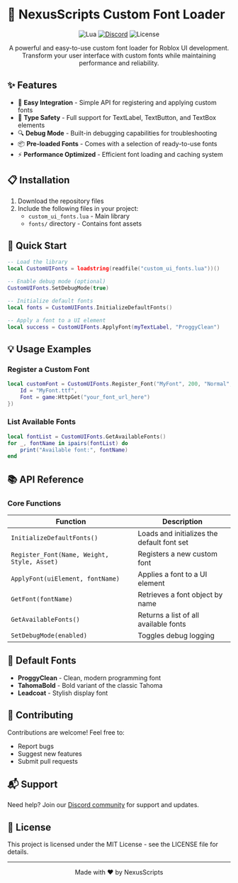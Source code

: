 # 🎨 NexusScripts Custom Font Loader

<div align="center">

![Lua](https://img.shields.io/badge/Lua-2C2D72?style=for-the-badge&logo=lua&logoColor=white)
[![Discord](https://img.shields.io/badge/Discord-7289DA?style=for-the-badge&logo=discord&logoColor=white)](https://discord.com/invite/devnexusshop)
![License](https://img.shields.io/badge/License-MIT-green.svg?style=for-the-badge)

A powerful and easy-to-use custom font loader for Roblox UI development. Transform your user interface with custom fonts while maintaining performance and reliability.

</div>

## ✨ Features

- 🚀 **Easy Integration** - Simple API for registering and applying custom fonts
- 🎯 **Type Safety** - Full support for TextLabel, TextButton, and TextBox elements
- 🔍 **Debug Mode** - Built-in debugging capabilities for troubleshooting
- 📦 **Pre-loaded Fonts** - Comes with a selection of ready-to-use fonts
- ⚡ **Performance Optimized** - Efficient font loading and caching system

## 📋 Installation

1. Download the repository files
2. Include the following files in your project:
   - `custom_ui_fonts.lua` - Main library
   - `fonts/` directory - Contains font assets

## 🚀 Quick Start

```lua
-- Load the library
local CustomUIFonts = loadstring(readfile("custom_ui_fonts.lua"))()

-- Enable debug mode (optional)
CustomUIFonts.SetDebugMode(true)

-- Initialize default fonts
local fonts = CustomUIFonts.InitializeDefaultFonts()

-- Apply a font to a UI element
local success = CustomUIFonts.ApplyFont(myTextLabel, "ProggyClean")
```

## 💡 Usage Examples

### Register a Custom Font
```lua
local customFont = CustomUIFonts.Register_Font("MyFont", 200, "Normal", {
    Id = "MyFont.ttf",
    Font = game:HttpGet("your_font_url_here")
})
```

### List Available Fonts
```lua
local fontList = CustomUIFonts.GetAvailableFonts()
for _, fontName in ipairs(fontList) do
    print("Available font:", fontName)
end
```

## 📚 API Reference

### Core Functions

| Function | Description |
|----------|-------------|
| `InitializeDefaultFonts()` | Loads and initializes the default font set |
| `Register_Font(Name, Weight, Style, Asset)` | Registers a new custom font |
| `ApplyFont(uiElement, fontName)` | Applies a font to a UI element |
| `GetFont(fontName)` | Retrieves a font object by name |
| `GetAvailableFonts()` | Returns a list of all available fonts |
| `SetDebugMode(enabled)` | Toggles debug logging |

## 🔧 Default Fonts

- **ProggyClean** - Clean, modern programming font
- **TahomaBold** - Bold variant of the classic Tahoma
- **Leadcoat** - Stylish display font

## 🤝 Contributing

Contributions are welcome! Feel free to:
- Report bugs
- Suggest new features
- Submit pull requests

## 📬 Support

Need help? Join our [Discord community](https://discord.com/invite/devnexusshop) for support and updates.

## 📄 License

This project is licensed under the MIT License - see the LICENSE file for details.

---

<div align="center">
Made with ❤️ by NexusScripts
</div> 